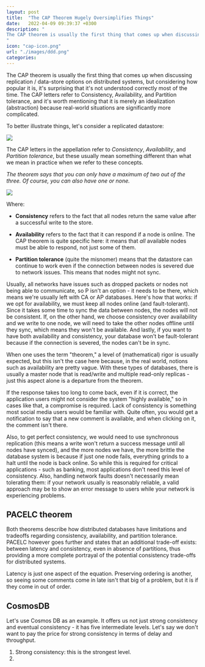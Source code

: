 ```yaml
---
layout: post
title:  "The CAP Theorem Hugely Oversimplifies Things"
date:   2022-04-09 09:39:37 +0300
description: "
The CAP theorem is usually the first thing that comes up when discussing replication / data-store options on distributed systems, but considering how popular it is, it’s surprising that it’s not understood correctly most of the time. The CAP letters refer to Consistency, Availability, and Partition tolerance, and it’s worth mentioning that it is merely an idealization (abstraction) because real-world situations are significantly more complicated.
"
icon: "cap-icon.png"
url: "./images/ddd.png"
categories:
---
```

The CAP theorem is usually the first thing that comes up when discussing replication / data-store options on distributed systems, but considering how popular it is, it's surprising that it's not understood correctly most of the time. The CAP letters refer to Consistency, Availability, and Partition tolerance, and it's worth mentioning that it is merely an idealization (abstraction) because real-world situations are significantly more complicated. 

To better illustrate things, let's consider a replicated datastore:

<img src="replication.png" class="img" />

The CAP letters in the appellation refer to *Consistency*, *Availability*, and *Partition tolerance*, but these usually mean something different than what we mean in practice when we refer to these concepts.

*The theorem says that you can only have a maximum of two out of the three. Of course, you can also have one or none.*

<img src="cap.png" class="img" />

Where:

* **Consistency** refers to the fact that all nodes return the same value after a successful write to the store. 

* **Availability** refers to the fact that it can respond if a node is online. The CAP theorem is quite specific here: it means that *all* available nodes must be able to respond, not just some of them.

* **Partition tolerance** (quite the misnomer) means that the datastore can continue to work even if the connection between nodes is severed due to network issues. This means that nodes might not sync.

Usually, all networks have issues such as dropped packets or nodes not being able to communicate, so P isn't an option - it needs to be there, which means we're usually left with CA or AP databases. Here's how that works: if we opt for availability, we must keep all nodes online (and fault-tolerant). Since it takes some time to sync the data between nodes, the nodes will not be consistent. If, on the other hand, we choose consistency over availability and we write to one node, we will need to take the other nodes offline until they sync, which means they won't be available. And lastly, if you want to have both availability and consistency, your database won't be fault-tolerant because if the connection is severed, the nodes can't be in sync.

When one uses the term "theorem," a level of (mathematical) rigor is usually expected, but this isn't the case here because, in the real world, notions such as availability are pretty vague. With these types of databases, there is usually a master node that is read/write and multiple read-only replicas - just this aspect alone is a departure from the theorem.

If the response takes too long to come back, even if it is correct, the application users might not consider the system "highly available," so in cases like that, a compromise is required. Lack of consistency is something most social media users would be familiar with. Quite often, you would get a notification to say that a new comment is available, and when clicking on it, the comment isn't there. 

Also, to get perfect consistency, we would need to use synchronous replication (this means a write won't return a success message until all nodes have synced), and the more nodes we have, the more brittle the database system is because if just one node fails, everything grinds to a halt until the node is back online. So while this is required for critical applications - such as banking, most applications don't need this level of consistency. Also, handling network faults doesn't necessarily mean tolerating them: if your network usually is reasonably reliable, a valid approach may be to show an error message to users while your network is experiencing problems. 

## PACELC theorem

Both theorems describe how distributed databases have limitations and tradeoffs regarding consistency, availability, and partition tolerance. PACELC however goes further and states that an additional trade-off exists: between latency and consistency, even in absence of partitions, thus providing a more complete portrayal of the potential consistency trade-offs for distributed systems.

Latency is just one aspect of the equation. Preserving ordering is another, so seeing some comments come in late isn't that big of a problem, but it is if they come in out of order. 

## CosmosDB

Let's use Cosmos DB as an example. It offers us not just strong consistency and eventual consistency - it has five intermediate levels.
Let's say we don't want to pay the price for strong consistency in terms of delay and throughput. 

1. Strong consistency: this is the strongest level.
2. 



